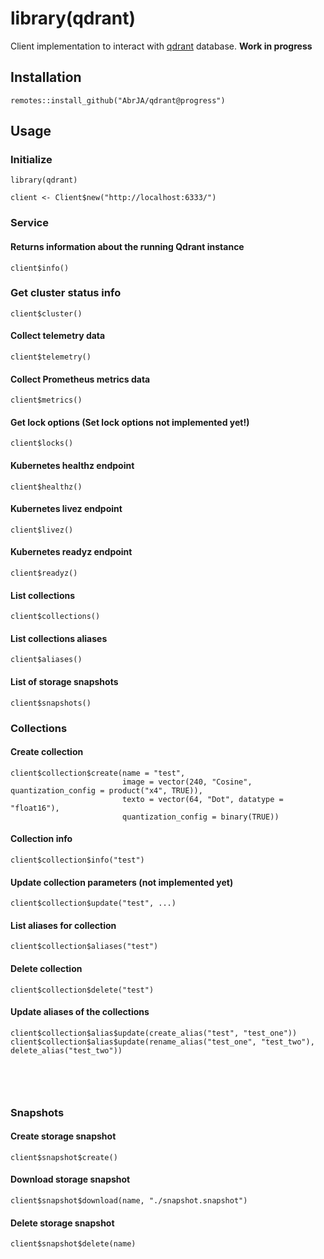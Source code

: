 # library(qdrant)

Client implementation to interact with [qdrant](https://github.com/qdrant/qdrant) database. **Work in progress**

## Installation

```
remotes::install_github("AbrJA/qdrant@progress")
```

## Usage

### Initialize

```
library(qdrant)

client <- Client$new("http://localhost:6333/")
```

### Service

#### Returns information about the running Qdrant instance

```
client$info()
```

### Get cluster status info

```
client$cluster()
```

#### Collect telemetry data

```
client$telemetry()
```

#### Collect Prometheus metrics data

```
client$metrics()
```

#### Get lock options (Set lock options not implemented yet!)

```
client$locks()
```

#### Kubernetes healthz endpoint

```
client$healthz()
```

#### Kubernetes livez endpoint

```
client$livez()
```

#### Kubernetes readyz endpoint

```
client$readyz()
```

#### List collections

```
client$collections()
```

#### List collections aliases

```
client$aliases()
```

#### List of storage snapshots

```
client$snapshots()
```

### Collections

#### Create collection

```
client$collection$create(name = "test", 
                         image = vector(240, "Cosine", quantization_config = product("x4", TRUE)),
                         texto = vector(64, "Dot", datatype = "float16"), 
                         quantization_config = binary(TRUE))
```

#### Collection info

```
client$collection$info("test")
```

#### Update collection parameters (not implemented yet)

```
client$collection$update("test", ...)
```

#### List aliases for collection

```
client$collection$aliases("test")
```

#### Delete collection

```
client$collection$delete("test")
```

#### Update aliases of the collections

```
client$collection$alias$update(create_alias("test", "test_one"))
client$collection$alias$update(rename_alias("test_one", "test_two"), delete_alias("test_two"))
```

#### 

```

```

#### 

```

```

#### 

```

```

### Snapshots

#### Create storage snapshot

```
client$snapshot$create()
```

#### Download storage snapshot

```
client$snapshot$download(name, "./snapshot.snapshot")
```

#### Delete storage snapshot

```
client$snapshot$delete(name)
```
